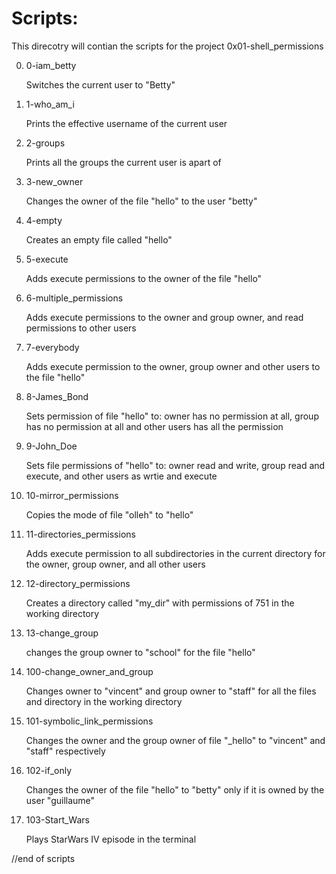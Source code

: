 # Scripts:

This direcotry will contian the scripts for the project 0x01-shell_permissions

0. 0-iam_betty

	Switches the current user to "Betty"

1. 1-who_am_i

	Prints the effective username of the current user

2. 2-groups

	Prints all the groups the current user is apart of

3. 3-new_owner

	Changes the owner of the file "hello" to the user "betty"

4. 4-empty

	Creates an empty file called "hello"

5. 5-execute

	Adds execute permissions to the owner of the file "hello"

6. 6-multiple_permissions

	Adds execute permissions to the owner and group owner, and read permissions to other users

7. 7-everybody

	Adds execute permission to the owner, group owner and other users to the file "hello"

8. 8-James_Bond

	Sets permission of file "hello" to: owner has no permission at all, group has no permission at all and other users has all the permission

9. 9-John_Doe

	Sets file permissions of "hello" to: owner read and write, group read and execute, and other users as wrtie and execute

10. 10-mirror_permissions

	Copies the mode of file "olleh" to "hello"

11. 11-directories_permissions

	Adds execute permission to all subdirectories in the current directory for the owner, group owner, and all other users

12. 12-directory_permissions

	Creates a directory called "my_dir" with permissions of 751 in the working directory

13. 13-change_group

	changes the group owner to "school" for the file "hello"

14. 100-change_owner_and_group

	Changes owner to "vincent" and group owner to "staff" for all the files and directory in the working directory

15. 101-symbolic_link_permissions

	Changes the owner and the group owner of file "_hello" to "vincent" and "staff" respectively

16. 102-if_only

	Changes the owner of the file "hello" to "betty" only if it is owned by the user "guillaume"

17. 103-Start_Wars
	
	Plays StarWars IV episode in the terminal

//end of scripts
